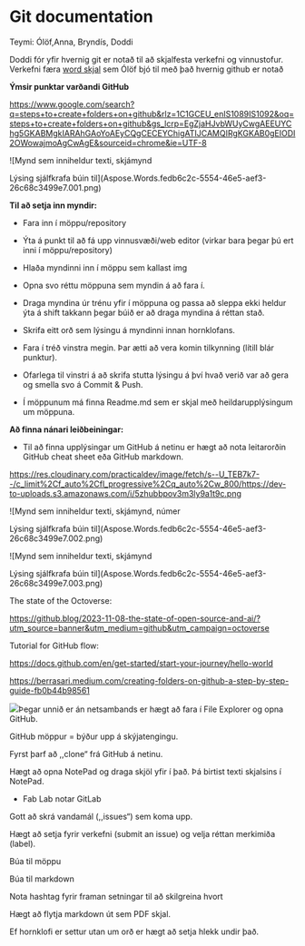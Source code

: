# Git documentation
Teymi: Ólöf,Anna, Bryndís, Doddi

Doddi fór yfir hvernig git er notað til að skjalfesta verkefni og vinnustofur.
Verkefni færa [word skjal]() sem Ólöf bjó til með það hvernig github er notað


**Ýmsir punktar varðandi GitHub**

<https://www.google.com/search?q=steps+to+create+folders+on+github&rlz=1C1GCEU_enIS1089IS1092&oq=steps+to+create+folders+on+github&gs_lcrp=EgZjaHJvbWUyCwgAEEUYChg5GKABMgkIARAhGAoYoAEyCQgCECEYChigATIJCAMQIRgKGKAB0gEIODI2OWowajmoAgCwAgE&sourceid=chrome&ie=UTF-8>

![Mynd sem inniheldur texti, skjámynd

Lýsing sjálfkrafa búin til](Aspose.Words.fedb6c2c-5554-46e5-aef3-26c68c3499e7.001.png)

**Til að setja inn myndir:**

- Fara inn í möppu/repository

- Ýta á punkt til að fá upp vinnusvæði/web editor (virkar bara þegar þú ert inni í möppu/repository)

- Hlaða myndinni inn í möppu sem kallast img

- Opna svo réttu möppuna sem myndin á að fara í.

- Draga myndina úr trénu yfir í möppuna og passa að sleppa ekki heldur ýta á shift takkann þegar búið er að draga myndina á réttan stað.

- Skrifa eitt orð sem lýsingu á myndinni innan hornklofans.

- Fara í tréð vinstra megin. Þar ætti að vera komin tilkynning (lítill blár punktur).

- Ofarlega til vinstri á að skrifa stutta lýsingu á því hvað verið var að gera og smella svo á Commit & Push.

- Í möppunum má finna Readme.md sem er skjal með heildarupplýsingum um möppuna.

**Að finna nánari leiðbeiningar:**

- Til að finna upplýsingar um GitHub á netinu er hægt að nota leitarorðin GitHub cheat sheet eða GitHub markdown.

<https://res.cloudinary.com/practicaldev/image/fetch/s--U_TEB7k7--/c_limit%2Cf_auto%2Cfl_progressive%2Cq_auto%2Cw_800/https://dev-to-uploads.s3.amazonaws.com/i/5zhubbpov3m3ly9a1t9c.png>

![Mynd sem inniheldur texti, skjámynd, númer

Lýsing sjálfkrafa búin til](Aspose.Words.fedb6c2c-5554-46e5-aef3-26c68c3499e7.002.png)

![Mynd sem inniheldur texti, skjámynd

Lýsing sjálfkrafa búin til](Aspose.Words.fedb6c2c-5554-46e5-aef3-26c68c3499e7.003.png)

The state of the Octoverse:

<https://github.blog/2023-11-08-the-state-of-open-source-and-ai/?utm_source=banner&utm_medium=github&utm_campaign=octoverse>

Tutorial for GitHub flow:

<https://docs.github.com/en/get-started/start-your-journey/hello-world>

<https://berrasari.medium.com/creating-folders-on-github-a-step-by-step-guide-fb0b44b98561>

![](Aspose.Words.fedb6c2c-5554-46e5-aef3-26c68c3499e7.004.png)Þegar unnið er án netsambands er hægt að fara í File Explorer og opna GitHub. 

GitHub möppur = býður upp á skýjatengingu.

Fyrst þarf að ,,clone“ frá GitHub á netinu.

Hægt að opna NotePad og draga skjöl yfir í það. Þá birtist texti skjalsins í NotePad.

- Fab Lab notar GitLab

Gott að skrá vandamál (,,issues“) sem koma upp.

Hægt að setja fyrir verkefni (submit an issue) og velja réttan merkimiða (label).

Búa til möppu

Búa til markdown

Nota hashtag fyrir framan setningar til að skilgreina hvort 

Hægt að flytja markdown út sem PDF skjal.

Ef hornklofi er settur utan um orð er hægt að setja hlekk undir það.
